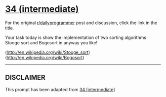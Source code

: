 # [34 (intermediate)](https://www.reddit.com/r/dailyprogrammer/comments/rmmqx/3312012_challenge_34_intermediate/)

For the original [r/dailyprogrammer](https://www.reddit.com/r/dailyprogrammer/) post and discussion, click the link in the title.

Your task today is show the implementation of two sorting algorithms Stooge sort and Bogosort in anyway you like!

(http://en.wikipedia.org/wiki/Stooge_sort)
(http://en.wikipedia.org/wiki/Bogosort)

----
## **DISCLAIMER**
This prompt has been adapted from [34 [intermediate]](https://www.reddit.com/r/dailyprogrammer/comments/rmmqx/3312012_challenge_34_intermediate/
)
